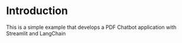 # Introduction

This is a simple example that develops a PDF Chatbot application with Streamlit and LangChain
